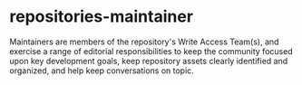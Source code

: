 # repositories-maintainer
Maintainers are members of the repository's Write Access Team(s), and exercise a range of editorial responsibilities to keep the community focused upon key development goals, keep repository assets clearly identified and organized, and help keep conversations on topic.
